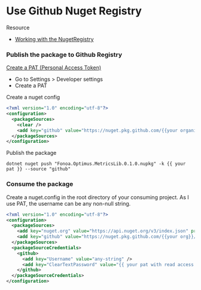# Use Github Nuget Registry

Resource

* [Working with the NugetRegistry](https://docs.github.com/en/packages/working-with-a-github-packages-registry/working-with-the-nuget-registry)


### Publish the package to Github Registry

[Create a PAT (Personal Access Token)](https://docs.github.com/en/github/authenticating-to-github/keeping-your-account-and-data-secure/creating-a-personal-access-token)

* Go to Settings > Developer settings
* Create a PAT

Create a nuget config

```xml
<?xml version="1.0" encoding="utf-8"?>
<configuration>
  <packageSources>
    <clear />
    <add key="github" value="https://nuget.pkg.github.com/{{your organisation}}/index.json" />
  </packageSources>
</configuration>

```

Publish the package

    dotnet nuget push "Fonoa.Optimus.MetricsLib.0.1.0.nupkg" -k {{ your pat }} --source "github"
    
### Consume the package

Create a nuget.config in the root directory of your consuming project. 
As I use PAT, the username can be any non-null string.

```xml
<?xml version="1.0" encoding="utf-8"?>
<configuration>
  <packageSources>
    <add key="nuget.org" value="https://api.nuget.org/v3/index.json" protocolVersion="3" />
    <add key="github" value="https://nuget.pkg.github.com/{{your org}}/index.json" />
  </packageSources>
  <packageSourceCredentials>
    <github>
      <add key="Username" value="any-string" />
      <add key="ClearTextPassword" value="{{ your pat with read access }}" />
    </github>
  </packageSourceCredentials>
</configuration>


```
